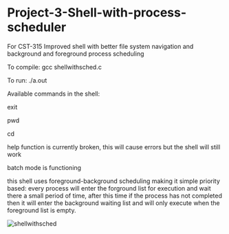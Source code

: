 # Project-3-Shell-with-process-scheduler

For CST-315
Improved shell with better file system navigation and background and foreground process scheduling

To compile: gcc shellwithsched.c

To run: ./a.out

Available commands in the shell:

exit

pwd

cd

help function is currently broken, this will cause errors but the shell will still work

>

batch mode is functioning

this shell uses foreground-background scheduling making it simple priority based: every process will enter the forground list for execution and wait there a small period of time, after this time if the process has not completed then it will enter the background waiting list and will only execute when the foreground list is empty.


![shellwithsched](https://user-images.githubusercontent.com/85852238/160767888-c289fe75-ce91-4ca4-b9ee-7a7cbda4389a.jpg)
